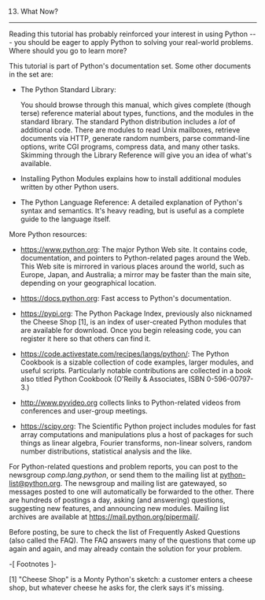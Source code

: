 13. What Now?
*************

Reading this tutorial has probably reinforced your interest in using Python --- you should be eager to apply Python to solving your real-world problems. Where should you go to learn more?

This tutorial is part of Python's documentation set.   Some other documents in the set are:

* The Python Standard Library:

  You should browse through this manual, which gives complete (though terse) reference material about types, functions, and the modules in the standard library.  The standard Python distribution includes a *lot* of additional code. There are modules to read Unix mailboxes, retrieve documents via HTTP, generate random numbers, parse command-line options, write CGI programs, compress data, and many other tasks. Skimming through the Library Reference will give you an idea of what's available.

* Installing Python Modules explains how to install additional modules written by other Python users.

* The Python Language Reference: A detailed explanation of Python's syntax and semantics.  It's heavy reading, but is useful as a complete guide to the language itself.

More Python resources:

* https://www.python.org:  The major Python Web site.  It contains code, documentation, and pointers to Python-related pages around the Web.  This Web site is mirrored in various places around the world, such as Europe, Japan, and Australia; a mirror may be faster than the main site, depending on your geographical location.

* https://docs.python.org:  Fast access to Python's  documentation.

* https://pypi.org: The Python Package Index, previously also nicknamed the Cheese Shop [1], is an index of user-created Python modules that are available for download.  Once you begin releasing code, you can register it here so that others can find it.

* https://code.activestate.com/recipes/langs/python/: The Python Cookbook is a sizable collection of code examples, larger modules, and useful scripts. Particularly notable contributions are collected in a book also titled Python Cookbook (O'Reilly & Associates, ISBN 0-596-00797-3.)

* http://www.pyvideo.org collects links to Python-related videos from conferences and user-group meetings.

* https://scipy.org: The Scientific Python project includes modules for fast array computations and manipulations plus a host of packages for such things as linear algebra, Fourier transforms, non-linear solvers, random number distributions, statistical analysis and the like.

For Python-related questions and problem reports, you can post to the newsgroup *comp.lang.python*, or send them to the mailing list at python-list@python.org.  The newsgroup and mailing list are gatewayed, so messages posted to one will automatically be forwarded to the other.  There are hundreds of postings a day, asking (and answering) questions, suggesting new features, and announcing new modules. Mailing list archives are available at https://mail.python.org/pipermail/.

Before posting, be sure to check the list of Frequently Asked Questions (also called the FAQ).  The FAQ answers many of the questions that come up again and again, and may already contain the solution for your problem.

-[ Footnotes ]-

[1] "Cheese Shop" is a Monty Python's sketch: a customer enters a cheese shop, but whatever cheese he asks for, the clerk says it's missing.
